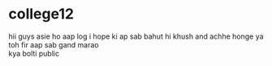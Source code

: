 # college12
hii guys asie ho aap log i hope ki ap sab bahut hi khush and achhe honge ya toh fir aap sab gand marao
<br>
kya bolti public 
